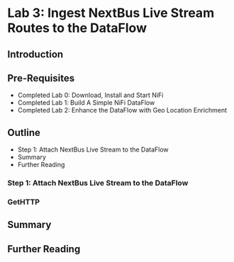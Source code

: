 # Lab 3: Ingest NextBus Live Stream Routes to the DataFlow

## Introduction

## Pre-Requisites
- Completed Lab 0: Download, Install and Start NiFi
- Completed Lab 1: Build A Simple NiFi DataFlow
- Completed Lab 2: Enhance the DataFlow with Geo Location Enrichment

## Outline
- Step 1: Attach NextBus Live Stream to the DataFlow
- Summary
- Further Reading

### Step 1: Attach NextBus Live Stream to the DataFlow

### GetHTTP

## Summary

## Further Reading
